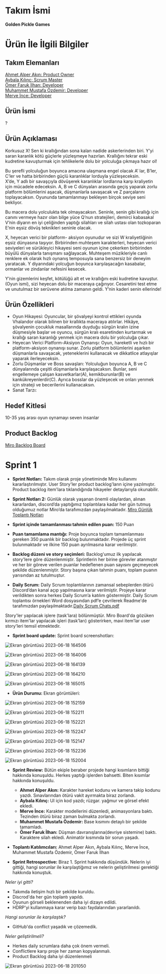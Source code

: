 # Takım İsmi
**Golden Pickle Games**
# Ürün İle İlgili Bilgiler
## Takım Elemanları
[Ahmet Alper Akın: Product Owner](https://www.linkedin.com/in/alper-ak%C4%B1n-9177361ba/) <br/> [Aybala Kılınç: Scrum Master](https://www.linkedin.com/in/aybalakilinc/) <br/> [Ömer Faruk İlhan: Developer](https://www.linkedin.com/in/%C3%B6mer-faruk-ilhan-b115a9219/) <br/> [Muhammet Mustafa Özdemir: Developer](https://www.linkedin.com/in/muhammedmustafaozdemir/) <br/> [Merve İnce: Developer](https://www.linkedin.com/in/merve-ince-aa09261a3/)
## Ürün İsmi
?
## Ürün Açıklaması
Korkusuz X! Sen ki krallığından sona kalan nadide askerlerinden biri. Y’yi saran karanlık kötü güçlerle yüzleşmeye hazırlan. Krallığını tekrar eski kudretine kavuşturmak için tehlikelerle dolu bir yolculuğa çıkmaya hazır ol! <br/>

 Bu şerefli yolculuğun boyunca amacına ulaşmana engel olacak A’ lar, B’ler, C’ler ve hatta birbirinden güçlü karanlıklar lorduyla yüzleşeceksin. <br/>
 X’de, Y adlı bir savaşçıyla dövüşerek karanlıklar lordlarına karşı kraliyetin için mücadele edeceksin. A, B ve C dünyaları arasında geçiş yaparak zorlu platform bölümlerini aşacak, düşmanlarla savaşacak ve Z parçalarını toplayacaksın. Oyununda tamamlanmayı bekleyen birçok seviye seni bekliyor. <br/>
 
 Bu macera dolu yolculukta tek olmayacaksın. Seninle, senin gibi krallığı için canını vermeye hazır olan bilge yüce Q’nun stratejileri, demirci kabasakal V’nin diyarın en iyi çeliğinden yaptığı silahları ve silah ustası olan tozkoparan E’nin eşsiz dövüş teknikleri seninle olacak. <br/>
 
 X, heyecan verici bir platform- aksiyon oyunudur ve sizi W kraliyetliğinin eşsiz dünyasına taşıyor. Birbirinden muhteşem karakterleri, heyecan verici seviyeleri ve sürükleyici hikayesi seni oyunun içine çekerken birbirinden büyülü dünyalarla tanışmanı sağlayacak. Muhteşem müzikleriyle canlı renklere ek olarak hızlı oynanış temposuyla sana benzersiz bir deneyim yaratacak. Y diyarındaki yolcuğun boyunca karşılaşacağın kasabalar, ormanlar ve zindanlar nefesini kesecek. <br/>
 
 Y’nin gizemlerini keşfet, kötülüğü alt et ve krallığını eski kudretine kavuştur. (Oyun ismi), sizi heyecan dolu bir maceraya çağırıyor. Cesaretini test etme ve unutulmaz bir serüvene atılma zamanın geldi. Y’nin kaderi senin ellerinde! <br/>
## Ürün Özellikleri
- Oyun Hikayesi: Oyuncular, bir şövalyeyi kontrol ettikleri oyunda Vhalandor olarak bilinen bir krallıkta maceraya atılırlar. Hikâye, şövalyenin çocukluk masallarında duyduğu sürgün kralın izine düşmesiyle başlar ve oyuncu, sürgün kralı esaretinden kurtarmak ve krallığı saran karanlığı yenmek için macera dolu bir yolculuğa çıkar. <br/>
- Heyecan Verici Platform-Aksiyon Oynanışı: Oyun, hareketli ve hızlı bir platform-aksiyon oynanışı sunar. Zorlu platform bölümlerini aşarken düşmanlarla savaşacak, yeteneklerini kullanacak ve dikkatlice atlayışlar yaparak ilerleyeceksin. <br/>
- Zorlu Düşmanlar ve Boss savaşları: Yolculuğun boyunca A, B ve C dünyalarında çeşitli düşmanlarla karşılaşacaksın. Bunlar, seni engellemeye çalışan kasvetkarlar(A), kemikburunlar(B) ve kankükreyenlerdir(C). Ayrıca bosslar da yüzleşecek ve onları yenmek için strateji ve becerilerini kullanacaksın. <br/>
- Sanat Tarzı: <br/>
## Hedef Kitlesi
10-35 yaş arası oyun oynamayı seven insanlar <br/>
## Product Backlog
[Miro Backlog Board](https://miro.com/app/board/uXjVMBtaSXg=/?share_link_id=323993331441)
# Sprint 1
- **Sprint Notları:** Takım olarak proje yönetiminde Miro kullanımı kararlaştırılmıştır. User Story'ler product backlog'ların içine yazılmıştır. Product backlog item'lara tıklandığında hikayeler detaylarıyla okunabilir.

- **Sprint Notları 2:** Günlük olarak yaşanan önemli olaylardan, alınan kararlardan, discord’da yaptığımız toplantılara kadar her gün tutmuş olduğumuz notlar Miro’da tarafımızdan paylaşılmaktadır. [Miro Günlük Toplantı Notları](https://miro.com/app/board/uXjVMCbI9kE=/?share_link_id=135888595427)

- **Sprint içinde tamamlanması tahmin edilen puan:** 150 Puan


-	**Puan tamamlama mantığı:** Proje boyunca toplam tamamlanması gereken 350 puanlık bir backlog bulunmaktadır. Projede üç sprint bulunmaktadır ve ilkine 150 puan ayrılmasına karar verilmiştir.

-	**Backlog düzeni ve story seçimleri:** Backlog'umuz ilk yapılacak story'lere göre düzenlenmiştir. Sprintlerin her birine görevler atanmıştır ve her bir göreve verilen puanlar hedeflenen puan sayısını geçmeyecek şekilde düzenlenmiştir. Story başına çıkan tahmin puanı, toplam puanın yarısından az tutulmuştur.

-	**Daily Scrum:** Daily Scrum toplantılarının zamansal sebeplerden ötürü Discord’dan kanal açıp yapılmasına karar verilmiştir. Projeye karar verildikten sonra herkes Daily Scrum’a katılım göstermiştir. Daily Scrum toplantısı örnekleri Word dosyasından pdf’e çevrilerek Readme'de tarafımızdan paylaşılmaktadır.[Daily Scrum Chats.pdf](https://github.com/howlthewizard/BootcampProject/files/11782226/Daily.Scrum.Chats.pdf) <br/>

Story'ler yapılacak işlere (task'lara) bölünmüştür. Miro Board'da gözüken kırmızı item'lar yapılacak işleri (task’ları) gösterirken, mavi item'lar user story'leri temsil etmektedir.

-	**Sprint board update:** Sprint board screenshotları:

![Ekran görüntüsü 2023-06-18 164506](https://github.com/howlthewizard/BootcampProject/assets/117678371/455282ba-3b08-459d-ba4f-64423340ef41)

![Ekran görüntüsü 2023-06-18 164006](https://github.com/howlthewizard/BootcampProject/assets/117678371/9668c2df-bcf9-4eca-93a3-74d34db7cc43)

![Ekran görüntüsü 2023-06-18 164139](https://github.com/howlthewizard/BootcampProject/assets/117678371/76f1d82d-ba74-4531-bf9f-2a3e57f0b6c1)

![Ekran görüntüsü 2023-06-18 164210](https://github.com/howlthewizard/BootcampProject/assets/117678371/72f2d5d9-6ee8-4734-a00b-907c302cb1a8)

![Ekran görüntüsü 2023-06-18 165015](https://github.com/howlthewizard/BootcampProject/assets/117678371/6c824df9-4f6d-42d6-a06b-f958370e32ae)

-	**Ürün Durumu:** Ekran görüntüleri:

![Ekran görüntüsü 2023-06-18 152159](https://github.com/howlthewizard/BootcampProject/assets/117678371/8e513630-f920-4659-8ad3-49ed7e475b4e)

![Ekran görüntüsü 2023-06-18 152211](https://github.com/howlthewizard/BootcampProject/assets/117678371/7ba28864-c4f2-4a6e-bdb0-e401435858a8)

![Ekran görüntüsü 2023-06-18 152221](https://github.com/howlthewizard/BootcampProject/assets/117678371/04ab1bfb-114d-4d09-9798-242c115fcb39)

![Ekran görüntüsü 2023-06-18 152247](https://github.com/howlthewizard/BootcampProject/assets/117678371/5cffcd77-e392-4196-84c4-93d4cfc3631f)

![Ekran görüntüsü 2023-06-18 152147](https://github.com/howlthewizard/BootcampProject/assets/117678371/ea64ce43-d94e-4884-bdd4-9012ac853f43)

![Ekran görüntüsü 2023-06-18 152236](https://github.com/howlthewizard/BootcampProject/assets/117678371/18f001e9-8b08-4124-bbc2-81c5d998c048)

![Ekran görüntüsü 2023-06-18 152004](https://github.com/howlthewizard/BootcampProject/assets/117678371/9366e691-307a-487b-936d-8653fc09db1a)

- **Sprint Review:** Bütün ekiple beraber projede hangi kısımların bittiği hakkında konuşuldu. Herkes yaptığı işlerden bahsetti. Biten kısımlar hakkında konuşuldu.
  * **Ahmet Alper Akın:** Karakter hareket kodunu ve kamera takip kodunu yazdı. Sınavlarından ötürü vakit ayırmakta biraz zorlandı.
  * **Aybala Kılınç:** UI için kod yazdı; rüzgar. yağmur ve görsel efekt ekledi.
  * **Merve İnce:** Karakter modellerini düzenledi, animasyonlara baktı. Tezinden ötürü biraz zaman bulmakta zorlandı.
  * **Muhammet Mustafa Özdemir:** Base kısmını detaylı bir şekilde tamamladı.
  * **Ömer Faruk İlhan:** Düşman davranışlarına(devriye sistemine) baktı. Karaktere silah ekledi. Animatör kısmında bir sorun yaşadı.

- **Toplantı Katılımcıları:** Ahmet Alper Akın, Aybala Kılınç, Merve İnce, Muhammet Mustafa Özdemir, Ömer Faruk İlhan

-	**Sprint Retrospective:** Biraz 1. Sprint hakkında düşündük. Nelerin iyi gittiği, hangi sorunlar ile karşılaştiğımız ve nelerin geliştirilmesi gerektiği hakkında konuştuk.

*Neler iyi gitti?* <br/>
- Takımda iletişim hızlı bir şekilde kuruldu.
- Discrod'da her gün toplantı yapıldı.
- Oyunun görseli beklenenden daha iyi dizayn edildi.
- HDRP'yi kullanmaya karar verip bazı faydalarından yararlanıldı.

*Hangi sorunlar ile karşılaştık?* <br/>
- GitHub'da conflict yaşadık ve çözemedik.

*Neler geliştirilmeli?* <br/>
- Herkes daily scrumlara daha çok önem vermeli.
- Conflictlere karşı proje her zaman kopyalanmalı.
- Product Backlog daha iyi düzenlenmeli

![Ekran görüntüsü 2023-06-18 201050](https://github.com/howlthewizard/BootcampProject/assets/117678371/cf98164c-5445-49e8-99a8-e6ab77ab0bd1)
